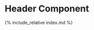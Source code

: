 # Header Component

<div id="root"></div>
<script src="./src/App.js"></script>
{% include_relative index.md %}
